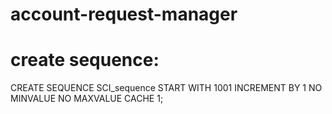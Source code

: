 # account-request-manager

# create sequence:

CREATE SEQUENCE SCI_sequence
START WITH 1001
INCREMENT BY 1
NO MINVALUE
NO MAXVALUE
CACHE 1;